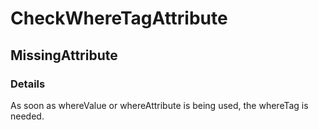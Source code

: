 ﻿---  
uid: Validator_17_4_1  
---

# CheckWhereTagAttribute

## MissingAttribute

### Details

As soon as whereValue or whereAttribute is being used, the whereTag is needed.
